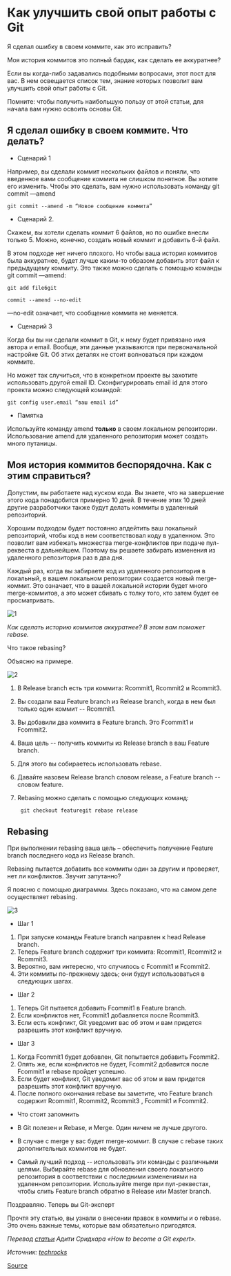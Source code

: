 Как улучшить свой опыт работы с Git
===================================

Я сделал ошибку в своем коммите, как это исправить?

Моя история коммитов это полный бардак, как сделать ее аккуратнее?

Если вы когда-либо задавались подобными вопросами, этот пост для вас. В нем освещается список тем, знание которых позволит вам улучшить свой опыт работы с Git.

Помните: чтобы получить наибольшую пользу от этой статьи, для начала вам нужно освоить основы Git.

Я сделал ошибку в своем коммите. Что делать?
--------------------------------------------

* Сценарий 1

Например, вы сделали коммит нескольких файлов и поняли, что введенное вами сообщение коммита не слишком понятное. Вы хотите его изменить. Чтобы это сделать, вам нужно использовать команду git commit —amend

    git commit --amend -m “Новое сообщение коммита”

* Сценарий 2.

Скажем, вы хотели сделать коммит 6 файлов, но по ошибке внесли только 5. Можно, конечно, создать новый коммит и добавить 6-й файл.

В этом подходе нет ничего плохого. Но чтобы ваша история коммитов была аккуратнее, будет лучше каким-то образом добавить этот файл к предыдущему коммиту. Это также можно сделать с помощью команды git commit —amend:

    git add file6git

    commit --amend --no-edit
—no-edit означает, что сообщение коммита не меняется.

* Сценарий 3

Когда бы вы ни сделали коммит в Git, к нему будет привязано имя автора и email. Вообще, эти данные указываются при первоначальной настройке Git. Об этих деталях не стоит волноваться при каждом коммите.

Но может так случиться, что в конкретном проекте вы захотите использовать другой email ID. Сконфигурировать email id для этого проекта можно следующей командой:

    git config user.email “ваш email id”

* Памятка

Используйте команду amend **только** в своем локальном репозитории. Использование amend для удаленного репозитория может создать много путаницы.

Моя история коммитов беспорядочна. Как с этим справиться?
---------------------------------------------------------

Допустим, вы работаете над куском кода. Вы знаете, что на завершение этого кода понадобится примерно 10 дней. В течение этих 10 дней другие разработчики также будут делать коммиты в удаленный репозиторий.

Хорошим подходом будет постоянно апдейтить ваш локальный репозиторий, чтобы код в нем соответствовал коду в удаленном. Это позволит вам избежать множества merge-конфликтов при подаче пул-реквеста в дальнейшем. Поэтому вы решаете забирать изменения из удаленного репозитория раз в два дня.

Каждый раз, когда вы забираете код из удаленного репозитория в локальный, в вашем локальном репозитории создается новый merge-коммит. Это означает, что в вашей локальной истории будет много merge-коммитов, а это может сбивать с толку того, кто затем будет ее просматривать.

![1](2019-08-03-11-46-19.png)

*Как сделать историю коммитов аккуратнее? В этом вам поможет rebase.*

Что такое rebasing?

Объясню на примере.

![2](2019-08-03-11-48-18.png)

1. В Release branch есть три коммита: Rcommit1, Rcommit2 и Rcommit3.
2. Вы создали ваш Feature branch из Release branch, когда в нем был только один коммит -- Rcommit1.
3. Вы добавили два коммита в Feature branch. Это Fcommit1 и Fcommit2.
4. Ваша цель -- получить коммиты из Release branch в ваш Feature branch.
5. Для этого вы собираетесь использовать rebase.
6. Давайте назовем Release branch словом release, а Feature branch -- словом feature.
7. Rebasing можно сделать с помощью следующих команд:

        git checkout featuregit rebase release

Rebasing
-----------

При выполнении rebasing ваша цель – обеспечить получение Feature branch последнего кода из Release branch.

Rebasing пытается добавить все коммиты один за другим и проверяет, нет ли конфликтов. Звучит запутанно?

Я поясню с помощью диаграммы. Здесь показано, что на самом деле осуществляет rebasing.

![3](2019-08-03-12-03-42.png)

* Шаг 1

1. При запуске команды Feature branch направлен к head Release branch.
2. Теперь Feature branch содержит три коммита: Rcommit1, Rcommit2 и Rcommit3.
3. Вероятно, вам интересно, что случилось с Fcommit1 и Fcommit2.
4. Эти коммиты по-прежнему здесь; они будут использоваться в следующих шагах.

* Шаг 2

1. Теперь Git пытается добавить Fcommit1 в Feature branch.
2. Если конфликтов нет, Fcommit1 добавляется после Rcommit3.
3. Если есть конфликт, Git уведомит вас об этом и вам придется разрешить этот конфликт вручную.

* Шаг 3

1. Когда Fcommit1 будет добавлен, Git попытается добавить Fcommit2.
2. Опять же, если конфликтов не будет, Fcommit2 добавится после Fcommit1 и rebase пройдет успешно.
3. Если будет конфликт, Git уведомит вас об этом и вам придется разрешить этот конфликт вручную.
4. После полного окончания rebase вы заметите, что Feature branch содержит Rcommit1, Rcommit2, Rcommit3 , Fcommit1 и Fcommit2.

* Что стоит запомнить

* В Git полезен и Rebase, и Merge. Один ничем не лучше другого.
* В случае с merge у вас будет merge-коммит. В случае с rebase таких дополнительных коммитов не будет.
* Самый лучший подход -- использовать эти команды с различными целями. Выбирайте rebase для обновления своего локального репозитория в соответствии с последними изменениями на удаленном репозитории. Используйте merge при пул-реквестах, чтобы слить Feature branch обратно в Release или Master branch.

Поздравляю. Теперь вы Git-эксперт

Прочтя эту статью, вы узнали о внесении правок в коммиты и о rebase. Это очень важные темы, которые вам обязательно пригодятся.

*Перевод [статьи](https://www.freecodecamp.org/news/how-to-become-a-git-expert-e7c38bf54826/) Адити Сридхара «How to become a Git expert».*

*Источник: [techrocks](https://techrocks.ru/2018/10/10/how-to-improve-your-git-experience/)*

[Source](https://vk.com/@itcookies-kak-uluchshit-svoi-opyt-raboty-s-git)
